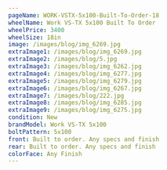 ```yaml
---
pageName: WORK-VSTX-5x100-Built-To-Order-18
wheelName: Work VS-TX 5x100 Built To Order
wheelPrice: 3400
wheelSize: 18in
image: /images/blog/img_6269.jpg
extraImage1: /images/blog/img_6269.jpg
extraImage2: /images/blog/5.jpg
extraImage3: /images/blog/img_6262.jpg
extraImage4: /images/blog/img_6277.jpg
extraImage5: /images/blog/img_6279.jpg
extraImage6: /images/blog/img_6267.jpg
extraImage7: /images/blog/222.jpg
extraImage8: /images/blog/img_6285.jpg
extraImage9: /images/blog/img_6275.jpg
condition: New
brandModel: Work VS-TX 5x100
boltPattern: 5x100
front: Built to order. Any specs and finish
rear: Built to order. Any specs and finish
colorFace: Any Finish
---
```

